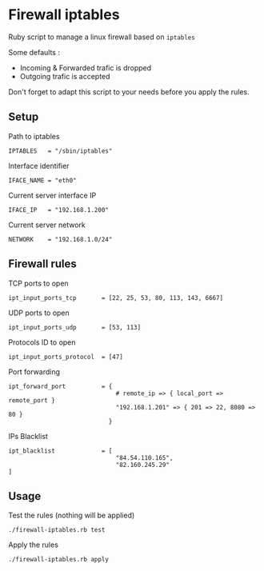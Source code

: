 # Firewall iptables

Ruby script to manage a linux firewall based on `iptables`

Some defaults :
- Incoming & Forwarded trafic is dropped
- Outgoing trafic is accepted

Don't forget to adapt this script to your needs before you apply the rules.

## Setup

Path to iptables

    IPTABLES   = "/sbin/iptables"

Interface identifier

    IFACE_NAME = "eth0"

Current server interface IP

    IFACE_IP   = "192.168.1.200"

Current server network

    NETWORK    = "192.168.1.0/24"

## Firewall rules

TCP ports to open

    ipt_input_ports_tcp       = [22, 25, 53, 80, 113, 143, 6667]

UDP ports to open

    ipt_input_ports_udp       = [53, 113]

Protocols ID to open

    ipt_input_ports_protocol  = [47]

Port forwarding 

    ipt_forward_port          = {
                                  # remote_ip => { local_port => remote_port }
                                  "192.168.1.201" => { 201 => 22, 8080 => 80 }
                                }

IPs Blacklist

    ipt_blacklist             = [
                                  "84.54.110.165",
                                  "82.160.245.29"
    ]

## Usage

Test the rules (nothing will be applied)

    ./firewall-iptables.rb test

Apply the rules

    ./firewall-iptables.rb apply